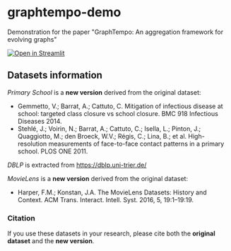 # graphtempo-demo
Demonstration for the paper "GraphTempo: An aggregation framework for evolving graphs"

[![Open in Streamlit](https://static.streamlit.io/badges/streamlit_badge_black_white.svg)](https://etsoukanara-graphtempo-demo-main-ul7qp1.streamlitapp.com/)


## Datasets information

_Primary School_ is a **new version** derived from the original dataset:
- Gemmetto, V.; Barrat, A.; Cattuto, C. Mitigation of infectious disease at school: targeted class closure vs school closure. BMC 918 Infectious Diseases 2014.
- Stehlé, J.; Voirin, N.; Barrat, A.; Cattuto, C.; Isella, L.; Pinton, J.; Quaggiotto, M.; den Broeck, W.V.; Régis, C.; Lina, B.; et al. High-resolution measurements of face-to-face contact patterns in a primary school. PLOS ONE 2011.

_DBLP_ is extracted from https://dblp.uni-trier.de/

_MovieLens_ is a **new version** derived from the original dataset:
- Harper, F.M.; Konstan, J.A. The MovieLens Datasets: History and Context. ACM Trans. Interact. Intell. Syst. 2016, 5, 19:1–19:19.

### Citation

If you use these datasets in your research, please cite both the **original dataset** and the **new version**.
